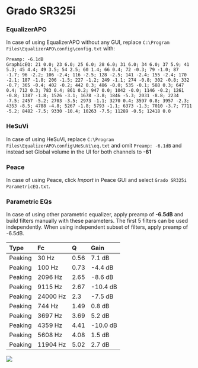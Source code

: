 # Grado SR325i

### EqualizerAPO
In case of using EqualizerAPO without any GUI, replace `C:\Program Files\EqualizerAPO\config\config.txt`
with:
```
Preamp: -6.1dB
GraphicEQ: 21 0.0; 23 6.0; 25 6.0; 28 6.0; 31 6.0; 34 6.0; 37 5.9; 41 5.3; 45 4.4; 49 3.5; 54 2.5; 60 1.4; 66 0.4; 72 -0.3; 79 -1.0; 87 -1.7; 96 -2.2; 106 -2.4; 116 -2.5; 128 -2.5; 141 -2.4; 155 -2.4; 170 -2.1; 187 -1.8; 206 -1.5; 227 -1.2; 249 -1.1; 274 -0.8; 302 -0.8; 332 -0.7; 365 -0.4; 402 -0.2; 442 0.3; 486 -0.0; 535 -0.1; 588 0.3; 647 0.4; 712 0.3; 783 0.4; 861 0.2; 947 0.0; 1042 -0.0; 1146 -0.2; 1261 -0.8; 1387 -1.8; 1526 -3.1; 1678 -3.8; 1846 -5.3; 2031 -8.8; 2234 -7.5; 2457 -5.2; 2703 -3.5; 2973 -1.1; 3270 0.4; 3597 0.8; 3957 -2.3; 4353 -8.5; 4788 -4.8; 5267 -1.8; 5793 -1.1; 6373 -1.3; 7010 -3.7; 7711 -5.2; 8482 -7.5; 9330 -10.4; 10263 -7.5; 11289 -0.5; 12418 0.0
```

### HeSuVi
In case of using HeSuVi, replace `C:\Program Files\EqualizerAPO\config\HeSuVi\eq.txt` and omit `Preamp:
-6.1dB` and instead set Global volume in the UI for both channels to **-61**

### Peace
In case of using Peace, click *Import* in Peace GUI and select `Grado SR325i ParametricEQ.txt`.

### Parametric EQs
In case of using other parametric equalizer, apply preamp of **-6.5dB** and build filters manually
with these parameters. The first 5 filters can be used independently.
When using independent subset of filters, apply preamp of -6.5dB.

| Type    | Fc       |    Q | Gain     |
|:--------|:---------|:-----|:---------|
| Peaking | 30 Hz    | 0.56 | 7.1 dB   |
| Peaking | 100 Hz   | 0.73 | -4.4 dB  |
| Peaking | 2096 Hz  | 2.65 | -8.6 dB  |
| Peaking | 9115 Hz  | 2.67 | -10.4 dB |
| Peaking | 24000 Hz | 2.3  | -7.5 dB  |
| Peaking | 744 Hz   | 1.49 | 0.8 dB   |
| Peaking | 3697 Hz  | 3.69 | 5.2 dB   |
| Peaking | 4359 Hz  | 4.41 | -10.0 dB |
| Peaking | 5608 Hz  | 4.08 | 1.5 dB   |
| Peaking | 11904 Hz | 5.02 | 2.7 dB   |

![](https://raw.githubusercontent.com/jaakkopasanen/AutoEq/master/results/innerfidelity/sbaf-serious/Grado%20SR325i/Grado%20SR325i.png)